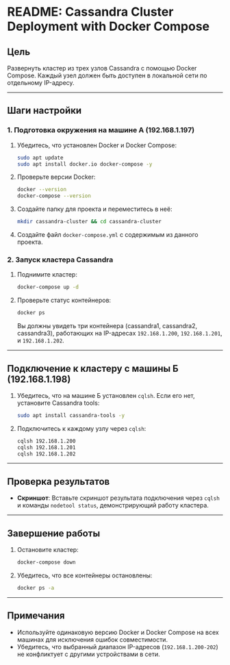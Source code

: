# README: Cassandra Cluster Deployment with Docker Compose

## Цель
Развернуть кластер из трех узлов Cassandra с помощью Docker Compose. Каждый узел должен быть доступен в локальной сети по отдельному IP-адресу.

---

## Шаги настройки

### 1. **Подготовка окружения на машине А (192.168.1.197)**

1. Убедитесь, что установлен Docker и Docker Compose:
    ```bash
    sudo apt update
    sudo apt install docker.io docker-compose -y
    ```
2. Проверьте версии Docker:
    ```bash
    docker --version
    docker-compose --version
    ```
3. Создайте папку для проекта и переместитесь в неё:
    ```bash
    mkdir cassandra-cluster && cd cassandra-cluster
    ```
4. Создайте файл `docker-compose.yml` с содержимым из данного проекта.

### 2. **Запуск кластера Cassandra**

1. Поднимите кластер:
    ```bash
    docker-compose up -d
    ```
2. Проверьте статус контейнеров:
    ```bash
    docker ps
    ```
   Вы должны увидеть три контейнера (cassandra1, cassandra2, cassandra3), работающих на IP-адресах `192.168.1.200`, `192.168.1.201`, и `192.168.1.202`.

---

## Подключение к кластеру с машины Б (192.168.1.198)

1. Убедитесь, что на машине Б установлен `cqlsh`. Если его нет, установите Cassandra tools:
    ```bash
    sudo apt install cassandra-tools -y
    ```
2. Подключитесь к каждому узлу через `cqlsh`:
    ```bash
    cqlsh 192.168.1.200
    cqlsh 192.168.1.201
    cqlsh 192.168.1.202
    ```
---

## Проверка результатов

- **Скриншот**: Вставьте скриншот результата подключения через `cqlsh` и команды `nodetool status`, демонстрирующий работу кластера.

---

## Завершение работы

1. Остановите кластер:
    ```bash
    docker-compose down
    ```
2. Убедитесь, что все контейнеры остановлены:
    ```bash
    docker ps -a
    ```

---

## Примечания

- Используйте одинаковую версию Docker и Docker Compose на всех машинах для исключения ошибок совместимости.
- Убедитесь, что выбранный диапазон IP-адресов (`192.168.1.200-202`) не конфликтует с другими устройствами в сети.

